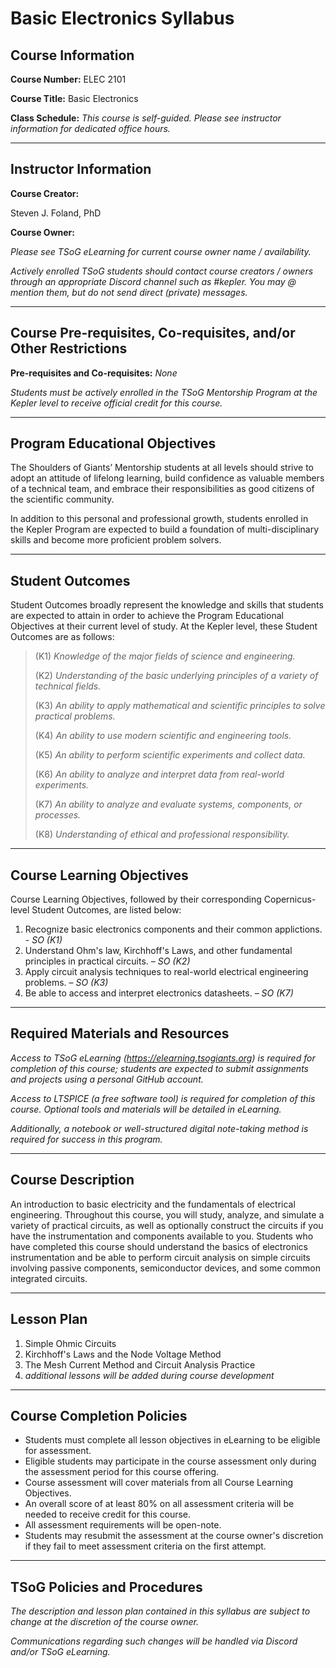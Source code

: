 # Basic Electronics Syllabus

## Course Information
**Course Number:** ELEC 2101

**Course Title:** Basic Electronics


**Class Schedule:**  *This course is self-guided. Please see instructor information for dedicated office hours.*

----
## Instructor Information
**Course Creator:** 

Steven J. Foland, PhD
	
**Course Owner:**

*Please see TSoG eLearning for current course owner name / availability.*

*Actively enrolled TSoG students should contact course creators / owners through an appropriate Discord channel such as #kepler. You may @ mention them, but do not send direct (private) messages.*

----


## Course Pre-requisites, Co-requisites, and/or Other Restrictions
**Pre-requisites and Co-requisites:** *None*

*Students must be actively enrolled in the TSoG Mentorship Program at the Kepler level to receive official credit for this course.*

----

## Program Educational Objectives
The Shoulders of Giants’ Mentorship students at all levels should strive to adopt an attitude of lifelong learning, build confidence as valuable members of a technical team, and embrace their responsibilities as good citizens of the scientific community.

In addition to this personal and professional growth, students enrolled in the Kepler Program are expected to build a foundation of multi-disciplinary skills and become more proficient problem solvers. 

----
## Student Outcomes
Student Outcomes broadly represent the knowledge and skills that students are expected to attain in order to achieve the Program Educational Objectives at their current level of study. At the Kepler level, these Student Outcomes are as follows:

>(K1) *Knowledge of the major fields of science and engineering.*
>
>(K2) *Understanding of the basic underlying principles of a variety of technical fields.*
>
>(K3) *An ability to apply mathematical and scientific principles to solve practical problems.*
>
>(K4) *An ability to use modern scientific and engineering tools.*
>
>(K5) *An ability to perform scientific experiments and collect data.*
>
>(K6) *An ability to analyze and interpret data from real-world experiments.*
>
>(K7) *An ability to analyze and evaluate systems, components, or processes.*
>
>(K8) *Understanding of ethical and professional responsibility.*

----
## Course Learning Objectives
Course Learning Objectives, followed by their corresponding Copernicus-level Student Outcomes, are listed below:

1. Recognize basic electronics components and their common applictions. - *SO (K1)*
2. Understand Ohm's law, Kirchhoff's Laws, and other fundamental principles in practical circuits. – *SO (K2)*
3. Apply circuit analysis techniques to real-world electrical engineering problems. – *SO (K3)*
4. Be able to access and interpret electronics datasheets. – *SO (K7)*

----
## Required Materials and Resources
*Access to TSoG eLearning (https://elearning.tsogiants.org) is required for completion of this course; students are expected to submit assignments and projects using a personal GitHub account.*

*Access to LTSPICE (a free software tool) is required for completion of this course. Optional tools and materials will be detailed in eLearning.*

*Additionally, a notebook or well-structured digital note-taking method is required for success in this program.*

----
## Course Description
An introduction to basic electricity and the fundamentals of electrical engineering. Throughout this course, you will study, analyze, and simulate a variety of practical circuits, as well as optionally construct the circuits if you have the instrumentation and components available to you. Students who have completed this course should understand the basics of electronics instrumentation and be able to perform circuit analysis on simple circuits involving passive components, semiconductor devices, and some common integrated circuits.

----
## Lesson Plan

1. Simple Ohmic Circuits
2. Kirchhoff's Laws and the Node Voltage Method
3. The Mesh Current Method and Circuit Analysis Practice
4. *additional lessons will be added during course development*

----
## Course Completion Policies
* Students must complete all lesson objectives in eLearning to be eligible for assessment.
* Eligible students may participate in the course assessment only during the assessment period for this course offering.
* Course assessment will cover materials from all Course Learning Objectives.
* An overall score of at least 80% on all assessment criteria will be needed to receive credit for this course.
* All assessment requirements will be open-note.
* Students may resubmit the assessment at the course owner's discretion if they fail to meet assessment criteria on the first attempt.

----
## TSoG Policies and Procedures
*The description and lesson plan contained in this syllabus are subject to change at the discretion of the course owner.*

*Communications regarding such changes will be handled via Discord and/or TSoG eLearning.*

